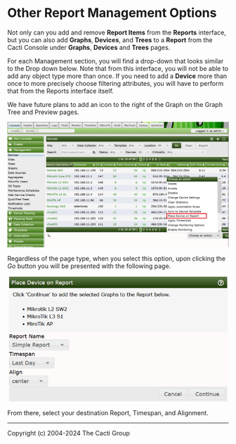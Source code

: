 # Other Report Management Options

Not only can you add and remove **Report Items** from the **Reports** interface,
but you can also add **Graphs**, **Devices**, and **Trees** to a **Report** from
the Cacti Console under **Graphs**, **Devices** and **Trees** pages.

For each Management section, you will find a drop-down that looks similar to the
Drop down below.  Note that from this interface, you will not be able to add any
object type more than once.  If you need to add a **Device** more than once to
more precisely choose filtering attributes, you will have to perform that from
the Reports interface itself.

We have future plans to add an icon to the right of the Graph on the Graph Tree and
Preview pages.

![Report Other Options Device Page](images/reports-other-options-device-page.png)

Regardless of the page type, when you select this option, upon clicking the *Go* button you will be presented with the following page.

![Report Other Options Add Menu](images/reports-other-options-device-add.png)

From there, select your destination Report, Timespan, and Alignment.

---
Copyright (c) 2004-2024 The Cacti Group
